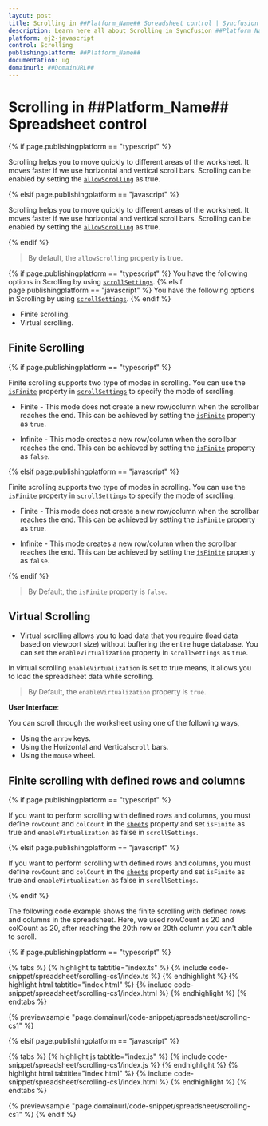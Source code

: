 ```yaml
---
layout: post
title: Scrolling in ##Platform_Name## Spreadsheet control | Syncfusion
description: Learn here all about Scrolling in Syncfusion ##Platform_Name## Spreadsheet control of Syncfusion Essential JS 2 and more.
platform: ej2-javascript
control: Scrolling 
publishingplatform: ##Platform_Name##
documentation: ug
domainurl: ##DomainURL##
---
```


# Scrolling in ##Platform_Name## Spreadsheet control

{% if page.publishingplatform == "typescript" %}

Scrolling helps you to move quickly to different areas of the worksheet. It moves faster if we use horizontal and vertical scroll bars. Scrolling can be enabled by setting the [`allowScrolling`](https://ej2.syncfusion.com/documentation/api/spreadsheet/#allowscrolling) as true.

{% elsif page.publishingplatform == "javascript" %}

Scrolling helps you to move quickly to different areas of the worksheet. It moves faster if we use horizontal and vertical scroll bars. Scrolling can be enabled by setting the [`allowScrolling`](https://ej2.syncfusion.com/javascript/documentation/api/spreadsheet/#allowscrolling) as true.

{% endif %}


> By default, the `allowScrolling` property is true.

{% if page.publishingplatform == "typescript" %}
You have the following options in Scrolling by using [`scrollSettings`](https://ej2.syncfusion.com/documentation/api/spreadsheet/#scrollsettings).
{% elsif page.publishingplatform == "javascript" %}
You have the following options in Scrolling by using [`scrollSettings`](https://ej2.syncfusion.com/javascript/documentation/api/spreadsheet/#scrollsettings).
{% endif %}

* Finite scrolling.
* Virtual scrolling.

## Finite Scrolling

{% if page.publishingplatform == "typescript" %}

Finite scrolling supports two type of modes in scrolling. You can use the [`isFinite`](https://ej2.syncfusion.com/documentation/api/spreadsheet/scrollSettings/#isfinite) property in [`scrollSettings`](https://ej2.syncfusion.com/documentation/api/spreadsheet/#scrollsettings) to specify the mode of scrolling.

* Finite - This mode does not create a new row/column when the scrollbar reaches the end. This can be achieved by setting the [`isFinite`](https://ej2.syncfusion.com/documentation/api/spreadsheet/scrollSettings/#isfinite) property as `true`.

* Infinite - This mode creates a new row/column when the scrollbar reaches the end. This can be achieved by setting the [`isFinite`](https://ej2.syncfusion.com/documentation/api/spreadsheet/scrollSettings/#isfinite) property as `false`.

{% elsif page.publishingplatform == "javascript" %}

Finite scrolling supports two type of modes in scrolling. You can use the [`isFinite`](https://ej2.syncfusion.com/javascript/documentation/api/spreadsheet/scrollsettings/#isfinite) property in [`scrollSettings`](https://ej2.syncfusion.com/javascript/documentation/api/spreadsheet/#scrollsettings) to specify the mode of scrolling.

* Finite - This mode does not create a new row/column when the scrollbar reaches the end. This can be achieved by setting the [`isFinite`](https://ej2.syncfusion.com/javascript/documentation/api/spreadsheet/scrollsettings/#isfinite) property as `true`.

* Infinite - This mode creates a new row/column when the scrollbar reaches the end. This can be achieved by setting the [`isFinite`](https://ej2.syncfusion.com/javascript/documentation/api/spreadsheet/scrollsettings/#isfinite) property as `false`.

{% endif %}

> By Default, the `isFinite` property is `false`.

## Virtual Scrolling

* Virtual scrolling allows you to load data that you require (load data based on viewport size) without buffering the entire huge database. You can set the `enableVirtualization` property in `scrollSettings` as `true`.

In virtual scrolling `enableVirtualization` is set to true means, it allows you to load the spreadsheet data while scrolling.

> By Default, the `enableVirtualization` property is `true`.

**User Interface**:

You can scroll through the worksheet using one of the following ways,

* Using the `arrow` keys.
* Using the Horizontal and Vertical`scroll` bars.
* Using the `mouse` wheel.

## Finite scrolling with defined rows and columns

{% if page.publishingplatform == "typescript" %}

If you want to perform scrolling with defined rows and columns, you must define `rowCount` and `colCount` in the [`sheets`](https://ej2.syncfusion.com/documentation/api/spreadsheet/#sheets) property and set `isFinite` as true and `enableVirtualization` as false in `scrollSettings`.

{% elsif page.publishingplatform == "javascript" %}

If you want to perform scrolling with defined rows and columns, you must define `rowCount` and `colCount` in the [`sheets`](https://ej2.syncfusion.com/javascript/documentation/api/spreadsheet/#sheets) property and set `isFinite` as true and `enableVirtualization` as false in `scrollSettings`.

{% endif %}

The following code example shows the finite scrolling with defined rows and columns in the spreadsheet. Here, we used rowCount as 20 and colCount as 20, after reaching the 20th row or 20th column you can't able to scroll.

{% if page.publishingplatform == "typescript" %}

 {% tabs %}
{% highlight ts tabtitle="index.ts" %}
{% include code-snippet/spreadsheet/scrolling-cs1/index.ts %}
{% endhighlight %}
{% highlight html tabtitle="index.html" %}
{% include code-snippet/spreadsheet/scrolling-cs1/index.html %}
{% endhighlight %}
{% endtabs %}
        
{% previewsample "page.domainurl/code-snippet/spreadsheet/scrolling-cs1" %}

{% elsif page.publishingplatform == "javascript" %}

{% tabs %}
{% highlight js tabtitle="index.js" %}
{% include code-snippet/spreadsheet/scrolling-cs1/index.js %}
{% endhighlight %}
{% highlight html tabtitle="index.html" %}
{% include code-snippet/spreadsheet/scrolling-cs1/index.html %}
{% endhighlight %}
{% endtabs %}

{% previewsample "page.domainurl/code-snippet/spreadsheet/scrolling-cs1" %}
{% endif %}